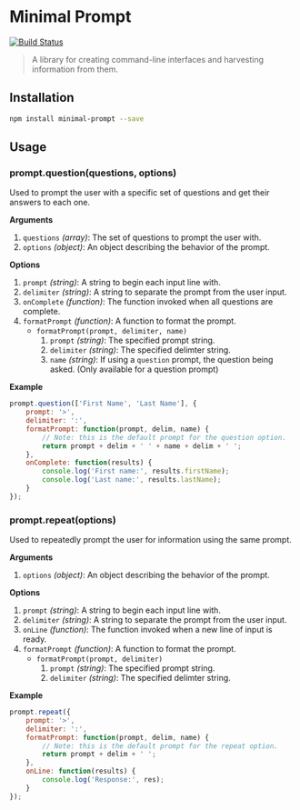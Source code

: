 # Minimal Prompt

[![Build Status](https://travis-ci.org/vicjohnson1213/minimal-prompt.svg)](https://travis-ci.org/vicjohnson1213/minimal-prompt)

> A library for creating command-line interfaces and harvesting information from them.

## Installation

```bash
npm install minimal-prompt --save
```

## Usage

### prompt.question(questions, options)

Used to prompt the user with a specific set of questions and get their answers to each one.

**Arguments**

1. `questions` *(array)*: The set of questions to prompt the user with.
2. `options` *(object)*: An object describing the behavior of the prompt.

**Options**

1. `prompt` *(string)*: A string to begin each input line with.
2. `delimiter` *(string)*: A string to separate the prompt from the user input.
3. `onComplete` *(function)*: The function invoked when all questions are complete.
4. `formatPrompt` *(function)*: A function to format the prompt.
    - `formatPrompt(prompt, delimiter, name)`
        1. `prompt` *(string)*: The specified prompt string.
        2. `delimiter` *(string)*: The specified delimter string.
        3. `name` *(string)*: If using a `question` prompt, the question being asked. (Only available for a question prompt)

**Example**

```javascript
prompt.question(['First Name', 'Last Name'], {
    prompt: '>',
    delimiter: ':',
    formatPrompt: function(prompt, delim, name) {
        // Note: this is the default prompt for the question option.
        return prompt + delim + ' ' + name + delim + ' ';
    },
    onComplete: function(results) {
        console.log('First name:', results.firstName);
        console.log('Last name:', results.lastName);
    }
});
```

### prompt.repeat(options)

Used to repeatedly prompt the user for information using the same prompt.

**Arguments**

1. `options` *(object)*: An object describing the behavior of the prompt.

**Options**

1. `prompt` *(string)*: A string to begin each input line with.
2. `delimiter` *(string)*: A string to separate the prompt from the user input.
3. `onLine` *(function)*: The function invoked when a new line of input is ready.
4. `formatPrompt` *(function)*: A function to format the prompt.
    - `formatPrompt(prompt, delimiter)`
        1. `prompt` *(string)*: The specified prompt string.
        2. `delimiter` *(string)*: The specified delimter string.

**Example**

```javascript
prompt.repeat({
    prompt: '>',
    delimiter: ':',
    formatPrompt: function(prompt, delim, name) {
        // Note: this is the default prompt for the repeat option.
        return prompt + delim + ' ';
    },
    onLine: function(results) {
        console.log('Response:', res);
    }
});
```
